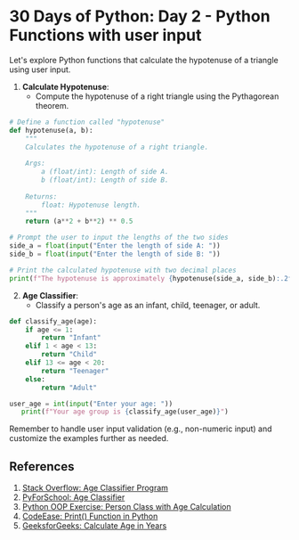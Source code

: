 # 30 Days of Python: Day 2 - Python Functions with user input

Let's explore Python functions that calculate the hypotenuse of a triangle using user input. 

1. **Calculate Hypotenuse**:
   - Compute the hypotenuse of a right triangle using the Pythagorean theorem.

```python
# Define a function called "hypotenuse"
def hypotenuse(a, b):
    """
    Calculates the hypotenuse of a right triangle.
    
    Args:
        a (float/int): Length of side A.
        b (float/int): Length of side B.
    
    Returns:
        float: Hypotenuse length.
    """
    return (a**2 + b**2) ** 0.5

# Prompt the user to input the lengths of the two sides
side_a = float(input("Enter the length of side A: "))
side_b = float(input("Enter the length of side B: "))

# Print the calculated hypotenuse with two decimal places
print(f"The hypotenuse is approximately {hypotenuse(side_a, side_b):.2f}")
```


2. **Age Classifier**:
   - Classify a person's age as an infant, child, teenager, or adult.
 ```python
 def classify_age(age):
     if age <= 1:
         return "Infant"
     elif 1 < age < 13:
         return "Child"
     elif 13 <= age < 20:
         return "Teenager"
     else:
         return "Adult"

 user_age = int(input("Enter your age: "))
    print(f"Your age group is {classify_age(user_age)}")
 ```


Remember to handle user input validation (e.g., non-numeric input) and customize the examples further as needed.

## References
1. [Stack Overflow: Age Classifier Program](https://stackoverflow.com/questions/32528468/how-to-use-if-and-else-statements-to-achieve-age-classifier-program)
2. [PyForSchool: Age Classifier](https://www.pyforschool.com/assignment/conditional/age-classifier.html)
3. [Python OOP Exercise: Person Class with Age Calculation](https://www.w3resource.com/python-exercises/oop/python-oop-exercise-2.php)
4. [CodeEase: Print() Function in Python](https://www.codeease.net/programming/python/print-python-age-input)
5. [GeeksforGeeks: Calculate Age in Years](https://www.geeksforgeeks.org/python-program-to-calculate-age-in-year/)

